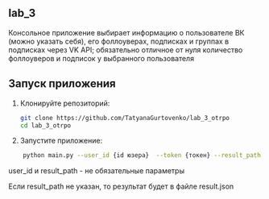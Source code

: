 ## lab_3
Консольное приложение выбирает информацию о пользователе ВК (можно указать себя), его фоллоуверах,
подписках и группах в подписках через VK API; обязательно отличное от нуля
количество фоллоуверов и подписок у выбранного пользователя

## Запуск приложения

1. Клонируйте репозиторий:
    ```bash
    git clone https://github.com/TatyanaGurtovenko/lab_3_otrpo
    cd lab_3_otrpo
    ```

2. Запустите приложение:
 ```bash
     python main.py --user_id {id юзера}  --token {токен} --result_path {путь к файлу с результатами}
 ```


user_id и result_path - не обязательные параметры

Если result_path не указан, то результат будет в файле result.json


